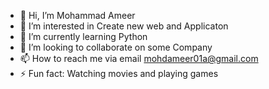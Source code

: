 - 👋 Hi, I’m Mohammad Ameer
- 👀 I’m interested in Create new web and Applicaton
- 🌱 I’m currently learning Python
- 💞️ I’m looking to collaborate on some Company
- 📫 How to reach me via email mohdameer01a@gmail.com
- ⚡ Fun fact: Watching movies and playing games

<!---
AmeerKhan0987/AmeerKhan0987 is a ✨ special ✨ repository.
--->
